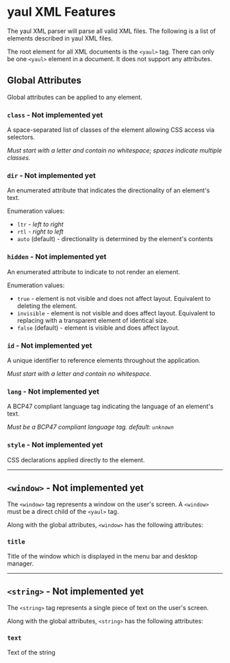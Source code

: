 # yaul XML Features #
The yaul XML parser will parse all valid XML files. The following is a list of elements described in yaul XML files.

The root element for all XML documents is the `<yaul>` tag. There can only be one `<yaul>` element in a document. It does not support any attributes.

## Global Attributes ##
Global attributes can be applied to any element.

### `class` - Not implemented yet  ###
A space-separated list of classes of the element allowing CSS access via selectors.

_Must start with a letter and contain no whitespace; spaces indicate multiple classes._

### `dir` - Not implemented yet  ###
An enumerated attribute that indicates the directionality of an element's text.

Enumeration values:
* `ltr` - _left to right_
* `rtl` - _right to left_
* `auto` (default) - directionality is determined by the element's contents

### `hidden` - Not implemented yet  ###
An enumerated attribute to indicate to not render an element.

Enumeration values:
* `true` - element is not visible and does not affect layout. Equivalent to deleting the element.
* `invisible` - element is not visible and does affect layout. Equivalent to replacing with a transparent element of identical size.
* `false` (default) - element is visible and does affect layout.

### `id` - Not implemented yet  ###
A unique identifier to reference elements throughout the application.

_Must start with a letter and contain no whitespace._

### `lang` - Not implemented yet  ###
A BCP47 compliant language tag indicating the language of an element's text.

_Must be a BCP47 compliant language tag. default: `unknown`_

### `style` - Not implemented yet  ###
CSS declarations applied directly to the element.

---

## `<window>` - Not implemented yet ##
The `<window>` tag represents a window on the user's screen. A `<window>` must be a direct child of the `<yaul>` tag.

Along with the global attributes, `<window>` has the following attributes:

### `title` ###
Title of the window which is displayed in the menu bar and desktop manager.

---

## `<string>` - Not implemented yet ##
The `<string>` tag represents a single piece of text on the user's screen.

Along with the global attributes, `<string>` has the following attributes:

### `text` ###
Text of the string